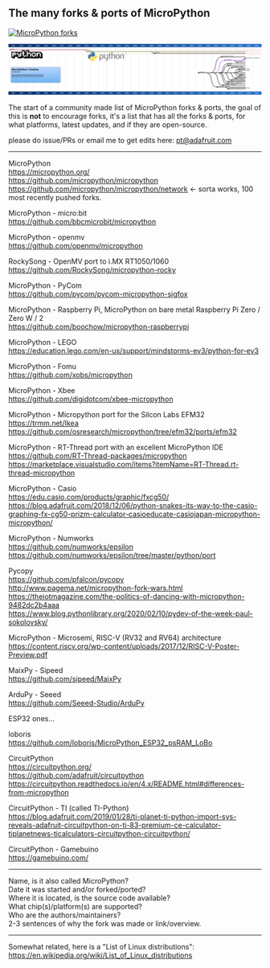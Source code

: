 ## The many forks & ports of MicroPython

[![MicroPython forks](./assets/micropython.jpg)](https://github.com/adafruit/awesome-micropythons)

[![MicroPython forks](./timeline/timeline.svg)](https://github.com/adafruit/awesome-micropythons)

The start of a community made list of MicroPython forks & ports, the goal of this is **not** to encourage forks, it's a list that has all the forks & ports, for what platforms, latest updates, and if they are open-source.

please do issue/PRs or email me to get edits here: pt@adafruit.com  

* * *

MicroPython  
https://micropython.org/  
https://github.com/micropython/micropython  
https://github.com/micropython/micropython/network <- sorta works, 100 most recently pushed forks.

MicroPython - micro:bit  
https://github.com/bbcmicrobit/micropython

MicroPython - openmv  
https://github.com/openmv/micropython

RockySong - OpenMV port to i.MX RT1050/1060  
https://github.com/RockySong/micropython-rocky

MicroPython - PyCom  
https://github.com/pycom/pycom-micropython-sigfox

MicroPython - Raspberry Pi, MicroPython on bare metal Raspberry Pi Zero / Zero W / 2  
https://github.com/boochow/micropython-raspberrypi

MicroPython - LEGO  
https://education.lego.com/en-us/support/mindstorms-ev3/python-for-ev3

MicroPython - Fomu  
https://github.com/xobs/micropython  

MicroPython - Xbee  
https://github.com/digidotcom/xbee-micropython

MicroPython - Micropython port for the Silcon Labs EFM32  
https://trmm.net/Ikea  
https://github.com/osresearch/micropython/tree/efm32/ports/efm32  

MicroPython - RT-Thread port with an excellent MicroPython IDE  
https://github.com/RT-Thread-packages/micropython  
https://marketplace.visualstudio.com/items?itemName=RT-Thread.rt-thread-micropython

MicroPython - Casio  
https://edu.casio.com/products/graphic/fxcg50/  
https://blog.adafruit.com/2018/12/06/python-snakes-its-way-to-the-casio-graphing-fx-cg50-prizm-calculator-casioeducate-casiojapan-micropython-micropython/

MicroPython - Numworks  
https://github.com/numworks/epsilon  
https://github.com/numworks/epsilon/tree/master/python/port

Pycopy  
https://github.com/pfalcon/pycopy  
http://www.pagema.net/micropython-fork-wars.html  
https://theiotmagazine.com/the-politics-of-dancing-with-micropython-9482dc2b4aaa  
https://www.blog.pythonlibrary.org/2020/02/10/pydev-of-the-week-paul-sokolovsky/

MicroPython - Microsemi, RISC-V (RV32 and RV64) architecture  
https://content.riscv.org/wp-content/uploads/2017/12/RISC-V-Poster-Preview.pdf

MaixPy - Sipeed  
https://github.com/sipeed/MaixPy

ArduPy - Seeed  
https://github.com/Seeed-Studio/ArduPy

ESP32 ones...  
  
loboris  
https://github.com/loboris/MicroPython_ESP32_psRAM_LoBo

CircuitPython  
https://circuitpython.org/  
https://github.com/adafruit/circuitpython  
https://circuitpython.readthedocs.io/en/4.x/README.html#differences-from-micropython

CircuitPython - TI (called TI-Python)  
https://blog.adafruit.com/2019/01/28/ti-planet-ti-python-import-sys-reveals-adafruit-circuitpython-on-ti-83-premium-ce-calculator-tiplanetnews-ticalculators-circuitpython-circuitpython/

CircuitPython - Gamebuino  
https://gamebuino.com/

* * *

Name, is it also called MicroPython?  
Date it was started and/or forked/ported?  
Where it is located, is the source code available?  
What chip(s)/platform(s) are supported?  
Who are the authors/maintainers?  
2-3 sentences of why the fork was made or link/overview.

* * *

Somewhat related, here is a "List of Linux distributions":  
https://en.wikipedia.org/wiki/List_of_Linux_distributions


